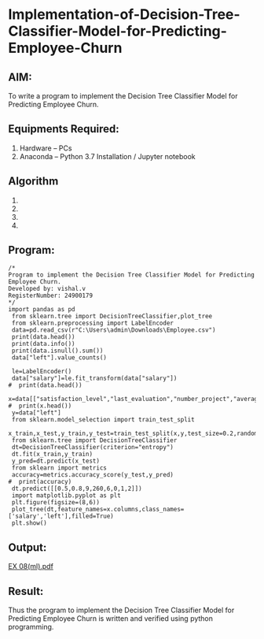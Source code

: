 # Implementation-of-Decision-Tree-Classifier-Model-for-Predicting-Employee-Churn

## AIM:
To write a program to implement the Decision Tree Classifier Model for Predicting Employee Churn.

## Equipments Required:
1. Hardware – PCs
2. Anaconda – Python 3.7 Installation / Jupyter notebook

## Algorithm
1. 
2. 
3. 
4. 

## Program:
```
/*
Program to implement the Decision Tree Classifier Model for Predicting Employee Churn.
Developed by: vishal.v
RegisterNumber: 24900179 
*/
import pandas as pd
 from sklearn.tree import DecisionTreeClassifier,plot_tree
 from sklearn.preprocessing import LabelEncoder
 data=pd.read_csv(r"C:\Users\admin\Downloads\Employee.csv")
 print(data.head())
 print(data.info())
 print(data.isnull().sum())
 data["left"].value_counts()
 
 le=LabelEncoder()
 data["salary"]=le.fit_transform(data["salary"])
#  print(data.head())
 x=data[["satisfaction_level","last_evaluation","number_project","average_montly_hours","time_spend_company","Work_accident","promotion_last_5years","salary"]]
#  print(x.head())    
 y=data["left"]
 from sklearn.model_selection import train_test_split
 x_train,x_test,y_train,y_test=train_test_split(x,y,test_size=0.2,random_state=100)
 from sklearn.tree import DecisionTreeClassifier
 dt=DecisionTreeClassifier(criterion="entropy")
 dt.fit(x_train,y_train)
 y_pred=dt.predict(x_test)
 from sklearn import metrics
 accuracy=metrics.accuracy_score(y_test,y_pred)
#  print(accuracy)
 dt.predict([[0.5,0.8,9,260,6,0,1,2]])
 import matplotlib.pyplot as plt
 plt.figure(figsize=(8,6))
 plot_tree(dt,feature_names=x.columns,class_names=['salary','left'],filled=True)
 plt.show()
```
## Output:
[EX 08(ml).pdf](https://github.com/user-attachments/files/17950583/EX.08.ml.pdf)


## Result:
Thus the program to implement the  Decision Tree Classifier Model for Predicting Employee Churn is written and verified using python programming.
